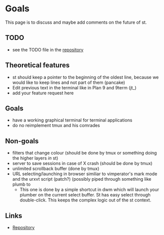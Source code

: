 Goals
=====

This page is to discuss and maybe add comments on the future of st.

TODO
----
* see the TODO file in the [repository](http://git.suckless.org/st/plain/TODO)

Theoretical features
--------------------
* st should keep a pointer to the beginning of the oldest line, because we
  would like to keep lines and not part of them (pancake)
* Edit previous text in the terminal like in Plan 9 and 9term (jt_)
* add your feature request here

Goals
-----
- have a working graphical terminal for terminal applications
- do no reimplement tmux and his comrades

Non-goals
---------
- filters that change colour (should be done by tmux or something doing the
  higher layers *in* st)
- server to save sessions in case of X crash (should be done by tmux)
- unlimited scrollback buffer (done by tmux) 
- URL selecting/launching in browser similiar to vimperator's mark mode and the
  urxvt script (patch?) (possibly piped through something like plumb to
  	- This one is done by a simple shortcut in dwm which will launch your
	  plumber on the current select buffer. St has easy select through
	  double-click. This keeps the complex logic out of the st context.

Links
-----
* [Repository](http://git.suckless.org/st)

